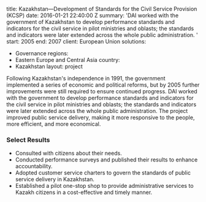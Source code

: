 
title: Kazakhstan—Development of Standards for the Civil Service Provision (KCSP)
date: 2016-01-21 22:40:00 Z
summary: 'DAI worked with the government of Kazakhstan to develop performance standards
  and indicators for the civil service in pilot ministries and oblasts; the standards
  and indicators were later extended across the whole public administration. '
start: 2005
end: 2007
client: European Union
solutions:
- Governance
regions:
- Eastern Europe and Central Asia
country:
- Kazakhstan
layout: project


Following Kazakhstan's independence in 1991, the government implemented a series of economic and political reforms, but by 2005 further improvements were still required to ensure continued progress. DAI worked with the government to develop performance standards and indicators for the civil service in pilot ministries and oblasts; the standards and indicators were later extended across the whole public administration. The project improved public service delivery, making it more responsive to the people, more efficient, and more economical.

### Select Results

* Consulted with citizens about their needs.
* Conducted performance surveys and published their results to enhance accountability.
* Adopted customer service charters to govern the standards of public service delivery in Kazakhstan.
* Established a pilot one-stop shop to provide administrative services to Kazakh citizens in a cost-effective and timely manner.
